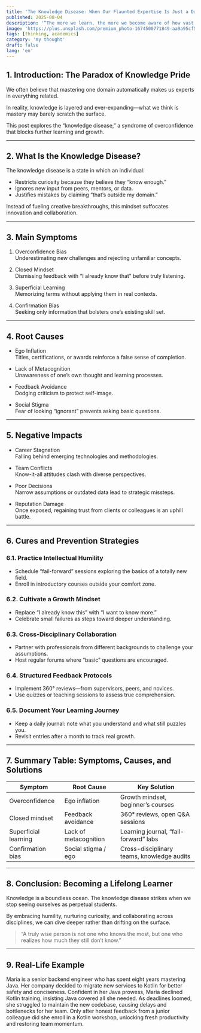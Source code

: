 ```yaml
---
title: 'The Knowledge Disease: When Our Flaunted Expertise Is Just a Drop in the Ocean of Knowledge'
published: 2025-08-04
description: '“The more we learn, the more we become aware of how vast the unknown remains.”'
image: 'https://plus.unsplash.com/premium_photo-1674500771849-aa9a95cf584b?w=600&auto=format&fit=crop&q=60&ixlib=rb-4.1.0&ixid=M3wxMjA3fDB8MHxwaG90by1yZWxhdGVkfDZ8fHxlbnwwfHx8fHw%3D'
tags: [thinking, academics]
category: 'my thought'
draft: false 
lang: 'en'
---
```


## 1. Introduction: The Paradox of Knowledge Pride

We often believe that mastering one domain automatically makes us experts in everything related.  

In reality, knowledge is layered and ever-expanding—what we think is mastery may barely scratch the surface.  

This post explores the “knowledge disease,” a syndrome of overconfidence that blocks further learning and growth.  

---

## 2. What Is the Knowledge Disease?

The knowledge disease is a state in which an individual:

- Restricts curiosity because they believe they “know enough.”  
- Ignores new input from peers, mentors, or data.  
- Justifies mistakes by claiming “that’s outside my domain.”  

Instead of fueling creative breakthroughs, this mindset suffocates innovation and collaboration.  

---

## 3. Main Symptoms

1. Overconfidence Bias  
   Underestimating new challenges and rejecting unfamiliar concepts.  

2. Closed Mindset  
   Dismissing feedback with “I already know that” before truly listening.  

3. Superficial Learning  
   Memorizing terms without applying them in real contexts.  

4. Confirmation Bias  
   Seeking only information that bolsters one’s existing skill set.  

---

## 4. Root Causes

- Ego Inflation  
  Titles, certifications, or awards reinforce a false sense of completion.  

- Lack of Metacognition  
  Unawareness of one’s own thought and learning processes.  

- Feedback Avoidance  
  Dodging criticism to protect self-image.  

- Social Stigma  
  Fear of looking “ignorant” prevents asking basic questions.  

---

## 5. Negative Impacts

- Career Stagnation  
  Falling behind emerging technologies and methodologies.  

- Team Conflicts  
  Know-it-all attitudes clash with diverse perspectives.  

- Poor Decisions  
  Narrow assumptions or outdated data lead to strategic missteps.  

- Reputation Damage  
  Once exposed, regaining trust from clients or colleagues is an uphill battle.  

---

## 6. Cures and Prevention Strategies

### 6.1. Practice Intellectual Humility  
- Schedule “fail-forward” sessions exploring the basics of a totally new field.  
- Enroll in introductory courses outside your comfort zone.  

### 6.2. Cultivate a Growth Mindset  
- Replace “I already know this” with “I want to know more.”  
- Celebrate small failures as steps toward deeper understanding.  

### 6.3. Cross-Disciplinary Collaboration  
- Partner with professionals from different backgrounds to challenge your assumptions.  
- Host regular forums where “basic” questions are encouraged.  

### 6.4. Structured Feedback Protocols  
- Implement 360° reviews—from supervisors, peers, and novices.  
- Use quizzes or teaching sessions to assess true comprehension.  

### 6.5. Document Your Learning Journey  
- Keep a daily journal: note what you understand and what still puzzles you.  
- Revisit entries after a month to track real growth.  

---

## 7. Summary Table: Symptoms, Causes, and Solutions

| Symptom               | Root Cause               | Key Solution                            |
|-----------------------|--------------------------|-----------------------------------------|
| Overconfidence        | Ego inflation            | Growth mindset, beginner’s courses      |
| Closed mindset        | Feedback avoidance       | 360° reviews, open Q&A sessions         |
| Superficial learning  | Lack of metacognition    | Learning journal, “fail-forward” labs   |
| Confirmation bias     | Social stigma / ego      | Cross-disciplinary teams, knowledge audits |

---

## 8. Conclusion: Becoming a Lifelong Learner

Knowledge is a boundless ocean. The knowledge disease strikes when we stop seeing ourselves as perpetual students.  

By embracing humility, nurturing curiosity, and collaborating across disciplines, we can dive deeper rather than drifting on the surface.  

> “A truly wise person is not one who knows the most, but one who realizes how much they still don’t know.”  

---

## 9. Real-Life Example

Maria is a senior backend engineer who has spent eight years mastering Java. Her company decided to migrate new services to Kotlin for better safety and conciseness. Confident in her Java prowess, Maria declined Kotlin training, insisting Java covered all she needed. As deadlines loomed, she struggled to maintain the new codebase, causing delays and bottlenecks for her team. Only after honest feedback from a junior colleague did she enroll in a Kotlin workshop, unlocking fresh productivity and restoring team momentum.  
